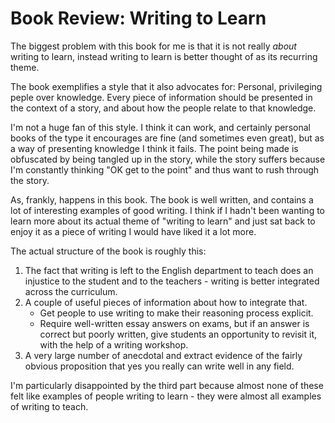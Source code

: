 # Book Review: Writing to Learn

The biggest problem with this book for me is that it is not really *about* writing to learn, instead writing to learn is better thought of as its recurring theme.

The book exemplifies a style that it also advocates for: Personal, privileging peple over knowledge. Every piece of information should be presented in the context of a story, and about how the people relate to that knowledge.

I'm not a huge fan of this style. I think it can work, and certainly personal books of the type it encourages are fine (and sometimes even great), but as a way of presenting knowledge I think it fails. The point being made is obfuscated by being tangled up in the story, while the story suffers because I'm constantly thinking "OK get to the point" and thus want to rush through the story.

As, frankly, happens in this book. The book is well written, and contains a lot of interesting examples of good writing. I think if I hadn't been wanting to learn more about its actual theme of "writing to learn" and just sat back to enjoy it as a piece of writing I would have liked it a lot more.

The actual structure of the book is roughly this:

1. The fact that writing is left to the English department to teach does an injustice to the student and to the teachers - writing is better integrated across the curriculum.
2. A couple of useful pieces of information about how to integrate that.
    * Get people to use writing to make their reasoning process explicit.
    * Require well-written essay answers on exams, but if an answer is correct but poorly written, give students an opportunity to revisit it, with the help of a writing workshop.
3. A very large number of anecdotal and extract evidence of the fairly obvious proposition that yes you really can write well in any field.

I'm particularly disappointed by the third part because almost none of these felt like examples of people writing to learn - they were almost all examples of writing to teach.
